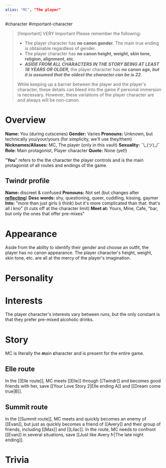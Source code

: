 ```yaml
---
alias: "MC", "The player"
---
```

#character #important-character

> [!important] VERY Important
> Please remember the following:
> - The player character has **no canon gender**. The main true ending is obtainable regardless of gender.
> - The player character has **no canon height, weight, skin tone, religion, alignment, etc**.
> - ***ASIDE FROM ALL CHARACTERS IN THE STORY BEING AT LEAST 18 YEARS OR OLDER,*** the player character has **no canon age, *but it is assumed that the oldest the character can be is 22***.
>
>While keeping up a barrier between the player and the player's character, these details can bleed into the game if personal immersion is necessary. However, these variations of the player character are and always will be non-canon.

# Overview
**Name:** You (during cutscenes)
**Gender:** Varies
**Pronouns:** Unknown, but technically you/your/yours (for simplicity, we'll use they/them)
**Nicknames/Aliases:** MC, The player (only in this vault)
**Sexuality:**  ¯\\_(ツ)\_/¯
**Role:** Main protagonist, Player character
**Quote:** None (yet!)

"**You**" refers to the the character the player controls and is the main protagonist of all routes and endings of the game.

## Twindr profile
**Name:** discreet & confused
**Pronouns:** Not set (but changes after **[reflecting](#Reflect)**)
**Desc words:** shy, questioning, queer, cuddling, kissing, gaymer
**Into:** "more than just girls (i think) but it's more complicated than that. that's all i kno" (it cuts off at the character limit)
**Meet at:** Yours, Mine, Cafe, "bar, but only the ones that offer pre-mixes"

# Appearance
Aside from the ability to identify their gender and choose an outfit, the player has no canon appearance. The player character's height, weight, skin tone, etc. are all at the mercy of the player's imagination.

# Personality


# Interests
The player character's interests vary between runs, but the only constant is that they prefer pre-mixed alcoholic drinks.

# Story
MC is literally the **m**ain **c**haracter and is present for the entire game.

## Elle route
In the [[Elle route]], MC meets [[Elle]] through [[Twindr]] and becomes good friends with her, save [[Your Love Story 2|Elle ending A]] and [[Dream come true|B]].

## Summit route
In the [[Summit route]], MC meets and quickly becomes an enemy of [[Evan]], but just as quickly becomes a friend of [[Avery]] and their group of friends, including [[Max]] and [[Lilac]]. In the route, MC needs to confront [[Evan]] in several situations, save [[Just like Avery fr|The late night ending]].

# Trivia

